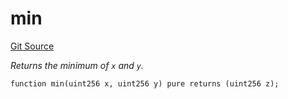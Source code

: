 # min
[Git Source](https://github.com/zammdefi/ZAMM/blob/01418cf0888a2a8e3cc999c814fa483ce70fd973/src/utils/Math.sol)

*Returns the minimum of `x` and `y`.*


```solidity
function min(uint256 x, uint256 y) pure returns (uint256 z);
```

